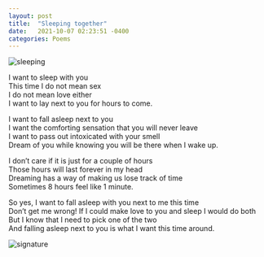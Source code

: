```yaml
---
layout: post
title:  "Sleeping together"
date:   2021-10-07 02:23:51 -0400
categories: Poems
---
```



![sleeping](https://i.pinimg.com/originals/bd/8f/09/bd8f097c0603cf65c0697cad367b4827.gif)

I want to sleep with you <br>
This time I do not mean sex <br>
I do not mean love either <br>
I want to lay next to you for hours to come. <br>

I want to fall asleep next to you <br>
I want the comforting sensation that you will never leave <br>
I want to pass out intoxicated with your smell <br>
Dream of you while knowing you will be there when I wake up. <br>

I don’t care if it is just for a couple of hours <br>
Those hours will last forever in my head <br>
Dreaming has a way of making us lose track of time <br>
Sometimes 8 hours feel like 1 minute. <br>

So yes, I want to fall asleep with you next to me this time <br>
Don’t get me wrong! If I could make love to you and sleep I would do both <br>
But I know that I need to pick one of the two <br>
And falling asleep next to you is what I want this time around. <br>

![signature](https://robertalberto.com/ttdlmr.png)

